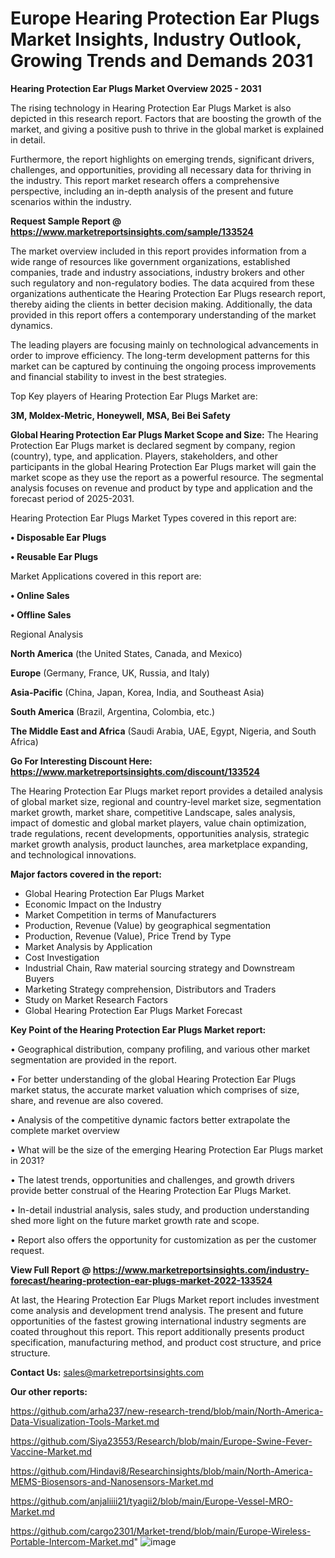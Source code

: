 # Europe Hearing Protection Ear Plugs Market Insights, Industry Outlook, Growing Trends and Demands 2031

<Strong> Hearing Protection Ear Plugs Market Overview 2025 - 2031</strong>

The rising technology in Hearing Protection Ear Plugs Market is also depicted in this research report. Factors that are boosting the growth of the market, and giving a positive push to thrive in the global market is explained in detail.

Furthermore, the report highlights on emerging trends, significant drivers, challenges, and opportunities, providing all necessary data for thriving in the industry. This report market research offers a comprehensive perspective, including an in-depth analysis of the present and future scenarios within the industry.

<strong>Request Sample Report @ <a href=https://www.marketreportsinsights.com/sample/133524>https://www.marketreportsinsights.com/sample/133524</a></strong>

The market overview included in this report provides information from a wide range of resources like government organizations, established companies, trade and industry associations, industry brokers and other such regulatory and non-regulatory bodies. The data acquired from these organizations authenticate the Hearing Protection Ear Plugs research report, thereby aiding the clients in better decision making. Additionally, the data provided in this report offers a contemporary understanding of the market dynamics.

The leading players are focusing mainly on technological advancements in order to improve efficiency. The long-term development patterns for this market can be captured by continuing the ongoing process improvements and financial stability to invest in the best strategies.

Top Key players of Hearing Protection Ear Plugs Market are:

<strong>3M, Moldex-Metric, Honeywell, MSA, Bei Bei Safety</strong>

<strong><b>Global Hearing Protection Ear Plugs Market Scope and Size:</b></strong>
The Hearing Protection Ear Plugs market is declared segment by company, region (country), type, and application. Players, stakeholders, and other participants in the global Hearing Protection Ear Plugs market will gain the market scope as they use the report as a powerful resource. The segmental analysis focuses on revenue and product by type and application and the forecast period of 2025-2031.

Hearing Protection Ear Plugs Market Types covered in this report are:

<strong>• Disposable Ear Plugs

• Reusable Ear Plugs</strong>

Market Applications covered in this report are:

<strong>• Online Sales

• Offline Sales</strong> 

Regional Analysis

<strong>North America</strong> (the United States, Canada, and Mexico)

<strong>Europe</strong> (Germany, France, UK, Russia, and Italy)

<strong>Asia-Pacific</strong> (China, Japan, Korea, India, and Southeast Asia)

<strong>South America</strong> (Brazil, Argentina, Colombia, etc.)

<strong>The Middle East and Africa</strong> (Saudi Arabia, UAE, Egypt, Nigeria, and South Africa)

<strong>Go For Interesting Discount Here: <a href=https://www.marketreportsinsights.com/discount/133524>https://www.marketreportsinsights.com/discount/133524</a></strong>

The Hearing Protection Ear Plugs market report provides a detailed analysis of global market size, regional and country-level market size, segmentation market growth, market share, competitive Landscape, sales analysis, impact of domestic and global market players, value chain optimization, trade regulations, recent developments, opportunities analysis, strategic market growth analysis, product launches, area marketplace expanding, and technological innovations.

<strong><b>Major factors covered in the report:</b></strong>
<ul>
  <li>Global Hearing Protection Ear Plugs Market </li>
  <li>Economic Impact on the Industry</li>
  <li>Market Competition in terms of Manufacturers</li>
  <li>Production, Revenue (Value) by geographical segmentation</li>
  <li>Production, Revenue (Value), Price Trend by Type</li>
  <li>Market Analysis by Application</li>
  <li>Cost Investigation</li>
  <li>Industrial Chain, Raw material sourcing strategy and Downstream Buyers</li>
  <li>Marketing Strategy comprehension, Distributors and Traders</li>
  <li>Study on Market Research Factors</li>
  <li>Global Hearing Protection Ear Plugs Market Forecast</li>
</ul>

<strong><b>Key Point of the Hearing Protection Ear Plugs Market report:</b></strong>

• Geographical distribution, company profiling, and various other market segmentation are provided in the report.

• For better understanding of the global Hearing Protection Ear Plugs market status, the accurate market valuation which comprises of size, share, and revenue are also covered.

• Analysis of the competitive dynamic factors better extrapolate the complete market overview

• What will be the size of the emerging Hearing Protection Ear Plugs market in 2031?

• The latest trends, opportunities and challenges, and growth drivers provide better construal of the Hearing Protection Ear Plugs Market.

• In-detail industrial analysis, sales study, and production understanding shed more light on the future market growth rate and scope.

• Report also offers the opportunity for customization as per the customer request.

<strong><b>View Full Report @ <a href=https://www.marketreportsinsights.com/industry-forecast/hearing-protection-ear-plugs-market-2022-133524>https://www.marketreportsinsights.com/industry-forecast/hearing-protection-ear-plugs-market-2022-133524</a></b></strong>


At last, the Hearing Protection Ear Plugs Market report includes investment come analysis and development trend analysis. The present and future opportunities of the fastest growing international industry segments are coated throughout this report. This report additionally presents product specification, manufacturing method, and product cost structure, and price structure.

<strong>Contact Us:</strong>
sales@marketreportsinsights.com

<strong>Our other reports:</strong>

<a href=https://github.com/arha237/new-research-trend/blob/main/North-America-Data-Visualization-Tools-Market.md>https://github.com/arha237/new-research-trend/blob/main/North-America-Data-Visualization-Tools-Market.md</a>

<a href=https://github.com/Siya23553/Research/blob/main/Europe-Swine-Fever-Vaccine-Market.md>https://github.com/Siya23553/Research/blob/main/Europe-Swine-Fever-Vaccine-Market.md</a>

<a href=https://github.com/Hindavi8/Researchinsights/blob/main/North-America-MEMS-Biosensors-and-Nanosensors-Market.md>https://github.com/Hindavi8/Researchinsights/blob/main/North-America-MEMS-Biosensors-and-Nanosensors-Market.md</a>

<a href=https://github.com/anjaliiii21/tyagii2/blob/main/Europe-Vessel-MRO-Market.md>https://github.com/anjaliiii21/tyagii2/blob/main/Europe-Vessel-MRO-Market.md</a>

<a href=https://github.com/cargo2301/Market-trend/blob/main/Europe-Wireless-Portable-Intercom-Market.md>https://github.com/cargo2301/Market-trend/blob/main/Europe-Wireless-Portable-Intercom-Market.md</a>"
![image](https://github.com/user-attachments/assets/decc20c6-c3a6-492c-aaa9-8512e7adf4e4)
